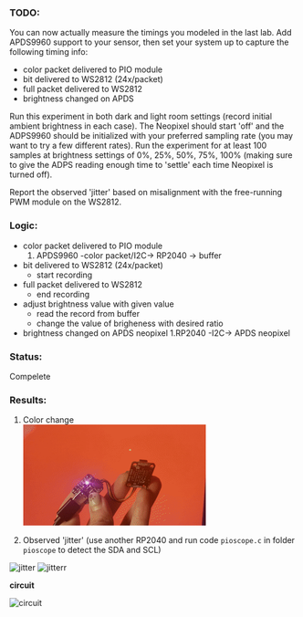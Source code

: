 ### TODO:

You can now actually measure the timings you modeled in the last lab. Add APDS9960 support to your sensor, then set your system up to capture the following timing info:
- color packet delivered to PIO module
- bit delivered to WS2812 (24x/packet)
- full packet delivered to WS2812
- brightness changed on APDS

Run this experiment in both dark and light room settings (record initial ambient brightness in each case). The Neopixel should start 'off' and the ADPS9960 should be initialized with your preferred sampling rate (you may want to try a few different rates). Run the experiment for at least 100 samples at brightness settings of 0%, 25%, 50%, 75%, 100% (making sure to give the ADPS reading enough time to 'settle' each time Neopixel is turned off).

Report the observed 'jitter' based on misalignment with the free-running PWM module on the WS2812.

### Logic:
- color packet delivered to PIO module
    1. APDS9960 -color packet/I2C-> RP2040 -> buffer
- bit delivered to WS2812 (24x/packet)
    - start recording
- full packet delivered to WS2812
    - end recording
- adjust brightness value with given value
    - read the record from buffer
    - change the value of brigheness with desired ratio
- brightness changed on APDS neopixel 
    1.RP2040 -I2C-> APDS neopixel

### Status:
Compelete

### Results:

1. Color change </br>
![Color_change](IMG_7221.gif)

2. Observed 'jitter' (use another RP2040 and run code `pioscope.c` in folder `pioscope` to detect the SDA and SCL)

<img width="700" alt="jitter" src="https://user-images.githubusercontent.com/87698138/202828990-dc511a3c-42da-4f51-a69c-bafd30ea510e.png">

<img width="700" alt="jitterr" src="https://user-images.githubusercontent.com/87698138/202829490-5b5e566f-2005-47c3-8dc9-4f83abe5b17c.png">

**circuit**

<img width="700" alt="circuit" src="https://user-images.githubusercontent.com/87698138/202829503-ddb6d2a7-bd7d-4e2c-b17d-14b3c00462c7.png">

